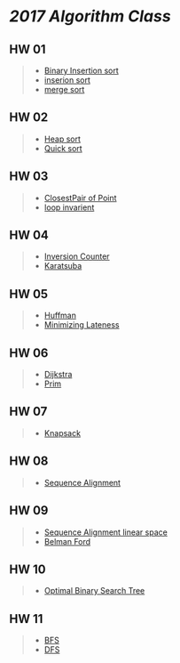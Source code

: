 # *2017 Algorithm Class*

## HW 01 ##
> * [Binary Insertion sort](https://github.com/GoodLuckDay/AlgorithmClass/blob/master/hw01/src/binary_Insertion_sorting.java) <br>
> * [inserion sort](https://github.com/GoodLuckDay/AlgorithmClass/blob/master/hw01/src/Insertion_sorting.java) <br>
> * [merge sort](https://github.com/GoodLuckDay/AlgorithmClass/blob/master/hw01/src/merge_sorting.java) <br>

## HW 02 ##
> * [Heap sort](https://github.com/GoodLuckDay/AlgorithmClass/blob/master/hw02/src/HeapSort.java) <br>
> * [Quick sort](https://github.com/GoodLuckDay/AlgorithmClass/blob/master/hw02/src/QuickSort.java) <br>

## HW 03 ##
> * [ClosestPair of Point](https://github.com/GoodLuckDay/AlgorithmClass/blob/master/hw03/src/ClosestPairOfPoint.java) <br>
> * [loop invarient](https://github.com/GoodLuckDay/AlgorithmClass/blob/master/hw03/src/LoopInvariant.java) <br>

## HW 04 ##
> * [Inversion Counter](https://github.com/GoodLuckDay/AlgorithmClass/blob/master/hw04/src/InversionCounter.java) <br>
> * [Karatsuba](https://github.com/GoodLuckDay/AlgorithmClass/blob/master/hw04/src/Karatsuba.java) <br>

## HW 05 ##
> * [Huffman](https://github.com/GoodLuckDay/AlgorithmClass/blob/master/hw05/src/Huffman.java) <br>
> * [Minimizing Lateness](https://github.com/GoodLuckDay/AlgorithmClass/blob/master/hw05/src/minimizingLateness.java) <br>

## HW 06 ## 
> * [Dijkstra](https://github.com/GoodLuckDay/AlgorithmClass/blob/master/hw06/src/Dijkstra.java) <br>
> * [Prim](https://github.com/GoodLuckDay/AlgorithmClass/blob/master/hw06/src/Prim.java) <br>

## HW 07 ##
> * [Knapsack](https://github.com/GoodLuckDay/AlgorithmClass/blob/master/hw07/src/Knapsack.java) <br>

## HW 08 ##
> * [Sequence Alignment](https://github.com/GoodLuckDay/AlgorithmClass/blob/master/hw08/src/SequenceAlignment.java) <br>

## HW 09 ##
> * [Sequence Alignment linear space](https://github.com/GoodLuckDay/AlgorithmClass/blob/master/hw09/src/SequenceAlignment.java)<br>
> * [Belman Ford](https://github.com/GoodLuckDay/AlgorithmClass/blob/master/hw09/src/BellmanFord.java) <br>

## HW 10 ##
> * [Optimal Binary Search Tree](https://github.com/GoodLuckDay/AlgorithmClass/blob/master/hw10/src/OptimalBST.java)<br>

## HW 11 ##
> * [BFS](https://github.com/GoodLuckDay/AlgorithmClass/blob/master/hw11/src/BFS.java) <br>
> * [DFS](https://github.com/GoodLuckDay/AlgorithmClass/blob/master/hw11/src/DFS.java) <br> 
